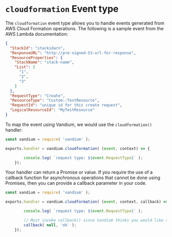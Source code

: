 # `cloudformation` Event type

The `cloudformation` event type allows you to handle events generated from AWS Cloud Formation operations. The following is a sample event
from the AWS Lambda documentation:

```JSON
{
  "StackId": "stackidarn",
  "ResponseURL": "http://pre-signed-S3-url-for-response",
  "ResourceProperties": {
    "StackName": "stack-name",
    "List": [
      "1",
      "2",
      "3"
    ]
  },
  "RequestType": "Create",
  "ResourceType": "Custom::TestResource",
  "RequestId": "unique id for this create request",
  "LogicalResourceId": "MyTestResource"
}
```

To map the event using Vandium, we would use the `cloudformation()` handler:

```js
const vandium = require( 'vandium' );

exports.handler = vandium.cloudformation( (event, context) => {

        console.log( `request type: ${event.RequestType}` );
    });
```

Your handler can return a Promise or value. If you require the use of a callback function for asynchronous operations that cannot be done
using Promises, then you can provide a callback parameter in your code.

```js
const vandium = require( 'vandium' );

exports.handler = vandium.cloudformation( (event, context, callback) => {

        console.log( `request type: ${event.RequestType}` );

        // Must invoke callback() since Vandium thinks you would like to control asynchronous operations yourself
        callback( null, 'ok' );
    });
```
